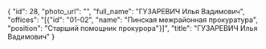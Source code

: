 {
    "id": 28,
    "photo_url": "",
    "full_name": "ГУЗАРЕВИЧ Илья Вадимович",
    "offices": "[{\"id\": \"01-02\", \"name\": \"Пинская межрайонная прокуратура\", \"position\": \"Старший помощник прокурора\"}]",
    "title": "ГУЗАРЕВИЧ Илья Вадимович"
}